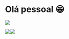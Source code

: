 # Olá pessoal 😁
![](http://github-profile-summary-cards.vercel.app/api/cards/profile-details?username=ademirMaltazard&theme=default)

![](http://github-profile-summary-cards.vercel.app/api/cards/stats?username=ademirMaltazard&theme=default)![](http://github-profile-summary-cards.vercel.app/api/cards/productive-time?username=ademirMaltazard&theme=default&utcOffset=8)
